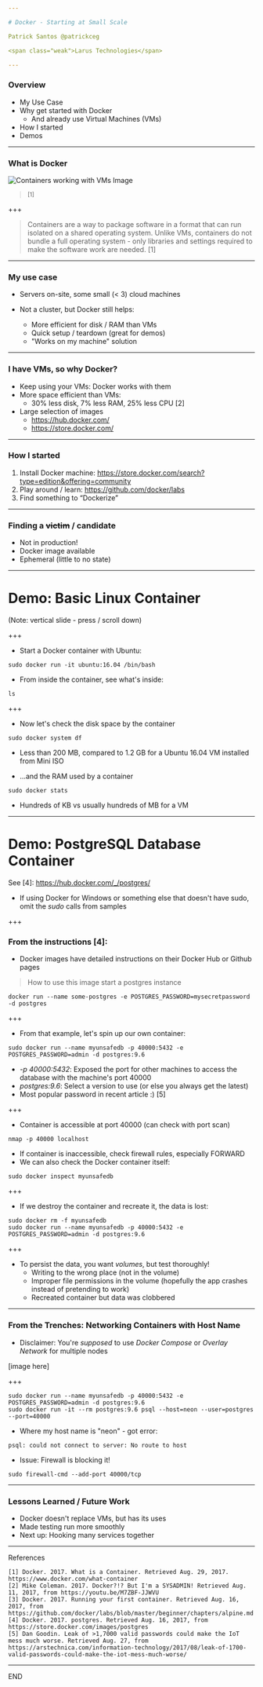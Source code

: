 ```yaml
---

# Docker - Starting at Small Scale

Patrick Santos @patrickceg

<span class="weak">Larus Technologies</span>

---
```


### Overview

* My Use Case
* Why get started with Docker
  * And already use Virtual Machines (VMs)
* How I started
* Demos

---

### What is Docker

![Containers working with VMs Image](https://www.docker.com/sites/default/files/containers-vms-together.png)

> <sub>[1]</sub>

+++

> Containers are a way to package software in a format that can run isolated on a shared operating system. Unlike VMs, containers do not bundle a full operating system - only libraries and settings required to make the software work are needed. [1]

---

### My use case

* Servers on-site, some small (< 3) cloud machines

* Not a cluster, but Docker still helps:
  * More efficient for disk / RAM than VMs
  * Quick setup / teardown (great for demos)
  * "Works on my machine" solution

---

### I have VMs, so why Docker?

* Keep using your VMs: Docker works with them
* More space efficient than VMs:
  * 30% less disk, 7% less RAM, 25% less CPU [2]
* Large selection of images
  * https://hub.docker.com/
  * https://store.docker.com/

---

### How I started

1. Install Docker machine: https://store.docker.com/search?type=edition&offering=community
2. Play around / learn: https://github.com/docker/labs
3. Find something to “Dockerize”

---

### Finding a ~~victim~~ / candidate

* Not in production!
* Docker image available
* Ephemeral (little to no state)

---

# Demo: Basic Linux Container

(Note: vertical slide - press / scroll down)

+++

* Start a Docker container with Ubuntu:

```
sudo docker run -it ubuntu:16.04 /bin/bash
```

* From inside the container, see what's inside:

```
ls
```

+++

* Now let's check the disk space by the container

```
sudo docker system df
```

* Less than 200 MB, compared to 1.2 GB for a Ubuntu 16.04 VM installed from Mini ISO

* ...and the RAM used by a container

```
sudo docker stats
```

* Hundreds of KB vs usually hundreds of MB for a VM

---

# Demo: PostgreSQL Database Container

See [4]: https://hub.docker.com/_/postgres/
* If using Docker for Windows or something else that doesn't have sudo, omit the _sudo_ calls from samples

+++

### From the instructions [4]:

* Docker images have detailed instructions on their Docker Hub or Github pages

> How to use this image
> start a postgres instance

```
docker run --name some-postgres -e POSTGRES_PASSWORD=mysecretpassword -d postgres
```

+++

* From that example, let's spin up our own container:

```
sudo docker run --name myunsafedb -p 40000:5432 -e POSTGRES_PASSWORD=admin -d postgres:9.6
```
* *-p 40000:5432*: Exposed the port for other machines to access the database with the machine's port 40000
* *postgres:9.6*: Select a version to use (or else you always get the latest)
* Most popular password in recent article :)  [5] 

+++

* Container is accessible at port 40000 (can check with port scan)

```
nmap -p 40000 localhost
```

* If container is inaccessible, check firewall rules, especially FORWARD
* We can also check the Docker container itself:

```
sudo docker inspect myunsafedb
```

+++

* If we destroy the container and recreate it, the data is lost:

```
sudo docker rm -f myunsafedb
sudo docker run --name myunsafedb -p 40000:5432 -e POSTGRES_PASSWORD=admin -d postgres:9.6
```

+++

* To persist the data, you want _volumes_, but test thoroughly! 
  * Writing to the wrong place (not in the volume)
  * Improper file permissions in the volume (hopefully the app crashes instead of pretending to work)
  * Recreated container but data was clobbered

---

### From the Trenches: Networking Containers with Host Name

* Disclaimer: You're _supposed_ to use _Docker Compose_ or _Overlay Network_ for multiple nodes

[image here]

+++

```
sudo docker run --name myunsafedb -p 40000:5432 -e POSTGRES_PASSWORD=admin -d postgres:9.6
sudo docker run -it --rm postgres:9.6 psql --host=neon --user=postgres --port=40000
```
* Where my host name is "neon" - got error:
```
psql: could not connect to server: No route to host
```
* Issue: Firewall is blocking it!
```
sudo firewall-cmd --add-port 40000/tcp
```

---

### Lessons Learned / Future Work

* Docker doesn't replace VMs, but has its uses
* Made testing run more smoothly
* Next up: Hooking many services together

---

References

```
[1] Docker. 2017. What is a Container. Retrieved Aug. 29, 2017. https://www.docker.com/what-container
[2] Mike Coleman. 2017. Docker?!? But I'm a SYSADMIN! Retrieved Aug. 11, 2017, from https://youtu.be/M7ZBF-JJWVU
[3] Docker. 2017. Running your first container. Retrieved Aug. 16, 2017, from https://github.com/docker/labs/blob/master/beginner/chapters/alpine.md
[4] Docker. 2017. postgres. Retrieved Aug. 16, 2017, from https://store.docker.com/images/postgres
[5] Dan Goodin. Leak of >1,7000 valid passwords could make the IoT mess much worse. Retrieved Aug. 27, from https://arstechnica.com/information-technology/2017/08/leak-of-1700-valid-passwords-could-make-the-iot-mess-much-worse/
```

---

END